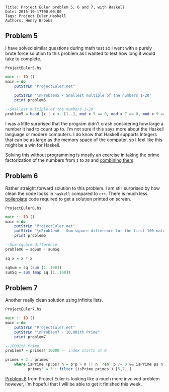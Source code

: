     Title: Project Euler problem 5, 6 and 7, with Haskell
    Date: 2015-10-17T00:00:00
    Tags: Project Euler,Haskell
    Authors: Henry Brooks

Problem 5
---

I have solved similar questions during math test so I went with a purely brute force solution to this problem as I wanted to test how long it would take to complete.

<!-- more -->

`ProjectEuler5.hs`

```haskell
main :: IO ()
main = do
    putStrLn "ProjectEuler.net"
    
    putStrLn "\nProblem5 - Smallest multiple of the numbers 1-20"
    print problem5

--Smallest multiple of the numbers 1-20
problem5 = head [x | x <- [1..], mod x 5 == 0, mod x 7 == 0, mod x 9 == 0, mod x 11 == 0, mod x 13 == 0, mod x 16 == 0, mod x 17 == 0,mod x 19 == 0]
```

I was a little surprised that the program didn't crash considering how large a number it had to count up to. I'm not sure if this says more about the Haskell language or modern computers. I do know that Haskell supports Integers that can be as large as the memory space of the computer, so I feel like this might be a win for Haskell.

Solving this without programming is mostly an exercise in taking the prime factorization of the numbers from `1` to `20` and [combining them](http://www.wolframalpha.com/input/?i=232792560).

Problem 6
---

Rather straight forward solution to this problem. I am still surprised by how clean the code looks in `haskell` compared to `c++`. There is much less [boilerplate](link://https.en.wikipedia/org/wiki_Boilerplate) code required to get a solution printed on screen.

`ProjectEuler6.hs`

```haskell
main :: IO ()
main = do
    putStrLn "ProjectEuler.net"
    putStrLn "\nProblem6 - Sum sqaure difference for the first 100 natural numbers"
    print problem6

--Sum square difference
problem6 = sqSum - sumSq

sq x = x * x

sqSum = sq (sum [1..100])
sumSq = sum (map sq [1..100]) 
```

Problem 7
---

Another really clean solution using infinite lists.

`ProjectEuler7.hs`

```haskell
main :: IO ()
main = do
    putStrLn "ProjectEuler.net"
    putStrLn "\nProblem7 - 10,001th Prime"
    print problem7

--10001th Prime
problem7 = primes!!10000 -- index starts at 0

primes = 2 : primes'
    where isPrime (p:ps) n = p*p > n || n `rem` p /= 0 && isPrime ps n
          primes' = 3 : filter (isPrime primes') [5,7..]
```

[Problem 8](https://projecteuler.net/problem=8) from Project Euler is looking like a much more involved problem however, I'm hopeful that I will be able to get it finished this week.
